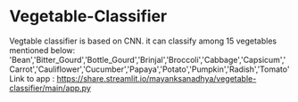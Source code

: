 # Vegetable-Classifier

Vegtable classifier is based on CNN. it can classify among 15 vegetables mentioned below:     'Bean','Bitter_Gourd','Bottle_Gourd','Brinjal','Broccoli','Cabbage','Capsicum','Carrot','Cauliflower','Cucumber','Papaya','Potato','Pumpkin','Radish','Tomato'
Link to app : https://share.streamlit.io/mayanksanadhya/vegetable-classifier/main/app.py
